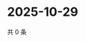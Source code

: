 # 2025-10-29

共 0 条

<!-- BEGIN ZHIHUVIDEO -->
<!-- 最后更新时间 Wed Oct 29 2025 13:12:21 GMT+0800 (China Standard Time) -->

<!-- END ZHIHUVIDEO -->
